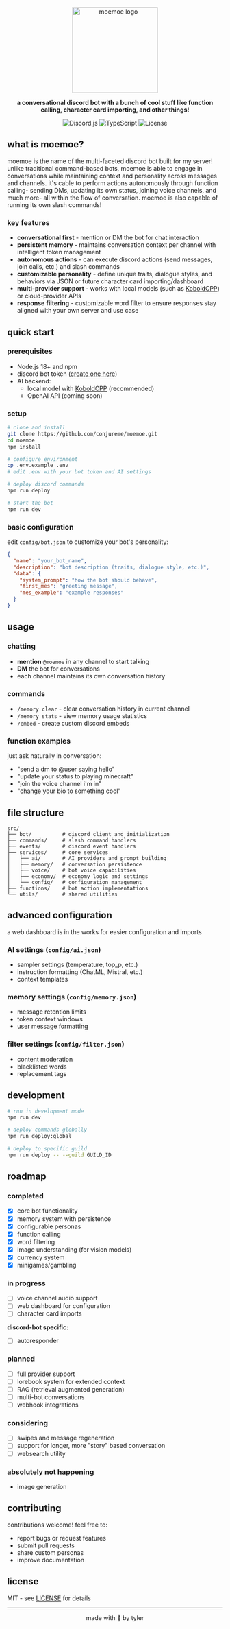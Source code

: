 <div align="center">
  <img src="https://github.com/user-attachments/assets/db6fb2fc-f917-4bd5-801f-7a8994ac22a0" alt="moemoe logo" width="200">
  <p><strong>a conversational discord bot with a bunch of cool stuff like function calling, character card importing, and other things!</strong></p>
  <p>
    <img src="https://img.shields.io/badge/discord.js-v14-blue?style=flat-square&logo=discord" alt="Discord.js">
    <img src="https://img.shields.io/badge/TypeScript-5.0+-blue?style=flat-square&logo=typescript" alt="TypeScript">
    <img src="https://img.shields.io/badge/license-MIT-green?style=flat-square" alt="License">
  </p>
</div>

## what is moemoe?

moemoe is the name of the multi-faceted discord bot built for my server! unlike traditional command-based bots, moemoe is able to engage in conversations while maintaining context and personality across messages and channels. it's cable to perform actions autonomously through function calling- sending DMs, updating its own status, joining voice channels, and much more- all within the flow of conversation. moemoe is also capable of running its own slash commands!

### key features

- **conversational first** - mention or DM the bot for chat interaction
- **persistent memory** - maintains conversation context per channel with intelligent token management
- **autonomous actions** - can execute discord actions (send messages, join calls, etc.) and slash commands
- **customizable personality** - define unique traits, dialogue styles, and behaviors via JSON or future character card importing/dashboard
- **multi-provider support** - works with local models (such as [KoboldCPP](https://github.com/LostRuins/koboldcpp)) or cloud-provider APIs
- **response filtering** - customizable word filter to ensure responses stay aligned with your own server and use case

## quick start

### prerequisites

- Node.js 18+ and npm
- discord bot token ([create one here](https://discord.com/developers/applications))
- AI backend:
  - local model with [KoboldCPP](https://github.com/LostRuins/koboldcpp) (recommended)
  - OpenAI API (coming soon)

### setup

```bash
# clone and install
git clone https://github.com/conjureme/moemoe.git
cd moemoe
npm install

# configure environment
cp .env.example .env
# edit .env with your bot token and AI settings

# deploy discord commands
npm run deploy

# start the bot
npm run dev
```

### basic configuration

edit `config/bot.json` to customize your bot's personality:

```json
{
  "name": "your_bot_name",
  "description": "bot description (traits, dialogue style, etc.)",
  "data": {
    "system_prompt": "how the bot should behave",
    "first_mes": "greeting message",
    "mes_example": "example responses"
  }
}
```

## usage

### chatting

- **mention** `@moemoe` in any channel to start talking
- **DM** the bot for conversations
- each channel maintains its own conversation history

### commands

- `/memory clear` - clear conversation history in current channel
- `/memory stats` - view memory usage statistics
- `/embed` - create custom discord embeds

### function examples

just ask naturally in conversation:

- "send a dm to @user saying hello"
- "update your status to playing minecraft"
- "join the voice channel i'm in"
- "change your bio to something cool"

## file structure

```
src/
├── bot/          # discord client and initialization
├── commands/     # slash command handlers
├── events/       # discord event handlers
├── services/     # core services
│   ├── ai/       # AI providers and prompt building
│   ├── memory/   # conversation persistence
│   ├── voice/    # bot voice capabilities
│   ├── economy/  # economy logic and settings
│   └── config/   # configuration management
├── functions/    # bot action implementations
└── utils/        # shared utilities
```

## advanced configuration

a web dashboard is in the works for easier configuration and imports

### AI settings (`config/ai.json`)

- sampler settings (temperature, top_p, etc.)
- instruction formatting (ChatML, Mistral, etc.)
- context templates

### memory settings (`config/memory.json`)

- message retention limits
- token context windows
- user message formatting

### filter settings (`config/filter.json`)

- content moderation
- blacklisted words
- replacement tags

## development

```bash
# run in development mode
npm run dev

# deploy commands globally
npm run deploy:global

# deploy to specific guild
npm run deploy -- --guild GUILD_ID
```

## roadmap

### completed

- [x] core bot functionality
- [x] memory system with persistence
- [x] configurable personas
- [x] function calling
- [x] word filtering
- [x] image understanding (for vision models)
- [x] currency system
- [x] minigames/gambling

### in progress

- [ ] voice channel audio support
- [ ] web dashboard for configuration
- [ ] character card imports

**discord-bot specific:**

- [ ] autoresponder

### planned

- [ ] full provider support
- [ ] lorebook system for extended context
- [ ] RAG (retrieval augmented generation)
- [ ] multi-bot conversations
- [ ] webhook integrations

### considering

- [ ] swipes and message regeneration
- [ ] support for longer, more "story" based conversation
- [ ] websearch utility

### absolutely not happening

- image generation

## contributing

contributions welcome! feel free to:

- report bugs or request features
- submit pull requests
- share custom personas
- improve documentation

## license

MIT - see [LICENSE](LICENSE) for details

---

<p align="center">made with 💜 by tyler</p>
